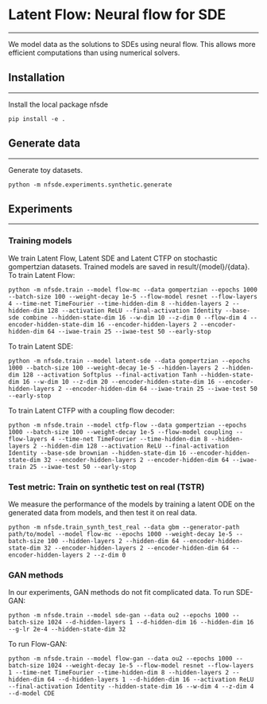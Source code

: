 # Latent Flow: Neural flow for SDE
---
We model data as the solutions to SDEs using neural flow. This allows more efficient computations than using numerical solvers.

## Installation
---
Install the local package nfsde 
```
pip install -e .
```

## Generate data
---
Generate toy datasets.
```
python -m nfsde.experiments.synthetic.generate
```



## Experiments
---
### Training models
We train Latent Flow, Latent SDE and Latent CTFP on stochastic gompertzian datasets. Trained models are saved in result/{model}/{data}. To train Latent Flow:
```
python -m nfsde.train --model flow-mc --data gompertzian --epochs 1000 --batch-size 100 --weight-decay 1e-5 --flow-model resnet --flow-layers 4 --time-net TimeFourier --time-hidden-dim 8 --hidden-layers 2 --hidden-dim 128 --activation ReLU --final-activation Identity --base-sde combine --hidden-state-dim 16 --w-dim 10 --z-dim 0 --flow-dim 4 --encoder-hidden-state-dim 16 --encoder-hidden-layers 2 --encoder-hidden-dim 64 --iwae-train 25 --iwae-test 50 --early-stop
```

To train Latent SDE:
```
python -m nfsde.train --model latent-sde --data gompertzian --epochs 1000 --batch-size 100 --weight-decay 1e-5 --hidden-layers 2 --hidden-dim 128 --activation Softplus --final-activation Tanh --hidden-state-dim 16 --w-dim 10 --z-dim 20 --encoder-hidden-state-dim 16 --encoder-hidden-layers 2 --encoder-hidden-dim 64 --iwae-train 25 --iwae-test 50 --early-stop
```

To train Latent CTFP with a coupling flow decoder:
```
python -m nfsde.train --model ctfp-flow --data gompertzian --epochs 1000 --batch-size 100 --weight-decay 1e-5 --flow-model coupling --flow-layers 4 --time-net TimeFourier --time-hidden-dim 8 --hidden-layers 2 --hidden-dim 128 --activation ReLU --final-activation Identity --base-sde brownian --hidden-state-dim 16 --encoder-hidden-state-dim 32 --encoder-hidden-layers 2 --encoder-hidden-dim 64 --iwae-train 25 --iwae-test 50 --early-stop
```


### Test metric: Train on synthetic test on real (TSTR)
We measure the performance of the models by training a latent ODE on the generated data from models, and then test it on real data.
```
python -m nfsde.train_synth_test_real --data gbm --generator-path path/to/model --model flow-mc --epochs 1000 --weight-decay 1e-5 --batch-size 100 --hidden-layers 2 --hidden-dim 64 --encoder-hidden-state-dim 32 --encoder-hidden-layers 2 --encoder-hidden-dim 64 --encoder-hidden-layers 2 --z-dim 0
```

### GAN methods
In our experiments, GAN methods do not fit complicated data. 
To run SDE-GAN:
```
python -m nfsde.train --model sde-gan --data ou2 --epochs 1000 --batch-size 1024 --d-hidden-layers 1 --d-hidden-dim 16 --hidden-dim 16 --g-lr 2e-4 --hidden-state-dim 32
```


To run Flow-GAN:
```
python -m nfsde.train --model flow-gan --data ou2 --epochs 1000 --batch-size 1024 --weight-decay 1e-5 --flow-model resnet --flow-layers 1 --time-net TimeFourier --time-hidden-dim 8 --hidden-layers 2 --hidden-dim 64 --d-hidden-layers 1 --d-hidden-dim 16 --activation ReLU --final-activation Identity --hidden-state-dim 16 --w-dim 4 --z-dim 4 --d-model CDE 
```